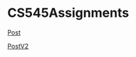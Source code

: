 # CS545Assignments
[Post](https://github.com/Luwamcyber/CS545Assignments/tree/main/src)


[PostV2]()
